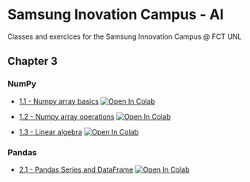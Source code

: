 # Samsung Inovation Campus - AI

Classes and exercices for the Samsung Innovation Campus @ FCT UNL

## Chapter 3
### NumPy

* [1.1 - Numpy array basics](https://github.com/dborges14/SamsungInovationCampus_AI/blob/main/Chapter3_NumPy_I.ipynb)  [![Open In Colab](https://colab.research.google.com/assets/colab-badge.svg)](https://colab.research.google.com/github/dborges14/SamsungInovationCampus_AI/blob/main/Chapter3_NumPy_I.ipynb)

* [1.2 - Numpy array operations](https://github.com/dborges14/SamsungInovationCampus_AI/blob/main/Chapter3_NumPy_II.ipynb)  [![Open In Colab](https://colab.research.google.com/assets/colab-badge.svg)](https://colab.research.google.com/github/dborges14/SamsungInovationCampus_AI/blob/main/Chapter3_NumPy_II.ipynb)

* [1.3 - Linear algebra](https://github.com/dborges14/SamsungInovationCampus_AI/blob/main/Chapter3_NumPy_III.ipynb)  [![Open In Colab](https://colab.research.google.com/assets/colab-badge.svg)](https://colab.research.google.com/github/dborges14/SamsungInovationCampus_AI/blob/main/Chapter3_NumPy_III.ipynb)

### Pandas

* [2.1 - Pandas Series and DataFrame](https://github.com/dborges14/SamsungInovationCampus_AI/blob/main/Chapter3_Pandas_I.ipynb)  [![Open In Colab](https://colab.research.google.com/assets/colab-badge.svg)](https://colab.research.google.com/github/dborges14/SamsungInovationCampus_AI/blob/main/Chapter3_Pandas_I.ipynb)
